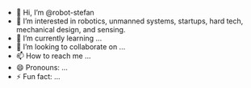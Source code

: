 - 👋 Hi, I’m @robot-stefan
- 👀 I’m interested in robotics, unmanned systems, startups, hard tech, mechanical design, and sensing. 
- 🌱 I’m currently learning ...
- 💞️ I’m looking to collaborate on ...
- 📫 How to reach me ...
- 😄 Pronouns: ...
- ⚡ Fun fact: ...

<!---
robot-stefan/robot-stefan is a ✨ special ✨ repository because its `README.md` (this file) appears on your GitHub profile.
You can click the Preview link to take a look at your changes.
--->
